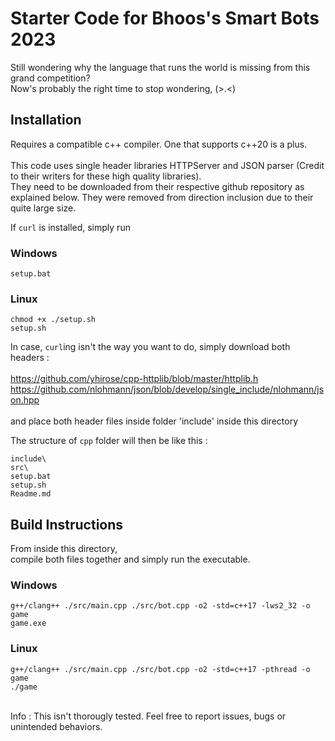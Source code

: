 # Starter Code for Bhoos's Smart Bots 2023 

Still wondering why the language that runs the world is missing from this grand competition? <br>
Now's probably the right time to stop wondering, (>.<) <br>

## Installation

Requires a compatible c++ compiler. One that supports c++20 is a plus. <br><br>
This code uses single header libraries HTTPServer and JSON parser (Credit to their writers for these high quality libraries). <br>
They need to be downloaded from their respective github repository as explained below. They were removed from direction inclusion due to their quite large size.<br>

If `curl` is installed, simply run <br>

### Windows
`setup.bat` <br> 

### Linux
```
chmod +x ./setup.sh
setup.sh 
```

In case, `curl`ing isn't the way you want to do, simply download both headers : <br><br>
https://github.com/yhirose/cpp-httplib/blob/master/httplib.h <br>
https://github.com/nlohmann/json/blob/develop/single_include/nlohmann/json.hpp <br> <br>
and place both header files inside folder 'include' inside this directory

The structure of `cpp` folder will then be like this  : 

```
include\
src\
setup.bat
setup.sh
Readme.md 
```

## Build Instructions

From inside this directory,<br>
compile both files together and simply run the executable.<br> 

### Windows 

```
g++/clang++ ./src/main.cpp ./src/bot.cpp -o2 -std=c++17 -lws2_32 -o game
game.exe
```
### Linux 
```
g++/clang++ ./src/main.cpp ./src/bot.cpp -o2 -std=c++17 -pthread -o game
./game
```
<br>Info : This isn't thorougly tested. Feel free to report issues, bugs or unintended behaviors. 